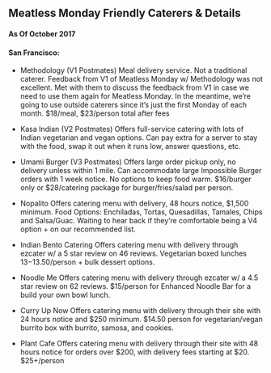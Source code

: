 ## Meatless Monday Friendly Caterers & Details
#### As Of October 2017

#### San Francisco:
* Methodology (V1 Postmates)
Meal delivery service.  Not a traditional caterer.
Feedback from V1 of Meatless Monday w/ Methodology was not excellent.  Met with them to discuss the feedback from V1 in case we need to use them again for Meatless Monday.  In the meantime, we’re going to use outside caterers since it’s just the first Monday of each month.
$18/meal, $23/person total after fees

* Kasa Indian (V2 Postmates)
Offers full-service catering with lots of Indian vegetarian and vegan options.
Can pay extra for a server to stay with the food, swap it out when it runs low, answer questions, etc.

* Umami Burger (V3 Postmates)
Offers large order pickup only, no delivery unless within 1 mile.
Can accommodate large Impossible Burger orders with 1 week notice.
No options to keep food warm.
$16/burger only or $28/catering package for burger/fries/salad per person.

* Nopalito
Offers catering menu with delivery, 48 hours notice, $1,500 minimum.
Food Options: Enchiladas, Tortas, Quesadillas, Tamales, Chips and Salsa/Guac.
Waiting to hear back if they’re comfortable being a V4 option + on our recommended list.

* Indian Bento Catering
Offers catering menu with delivery through ezcater w/ a 5 star review on 46 reviews.
Vegetarian boxed lunches $13-$13.50/person + bulk dessert options.

* Noodle Me
Offers catering menu with delivery through ezcater w/ a 4.5 star review on 62 reviews.
$15/person for Enhanced Noodle Bar for a build your own bowl lunch.

* Curry Up Now
Offers catering menu with delivery through their site with 24 hours notice and $250 minimum.
$14.50 person for vegetarian/vegan burrito box with burrito, samosa, and cookies.

* Plant Cafe
Offers catering menu with delivery through their site with 48 hours notice for orders over $200, with delivery fees starting at $20.
$25+/person
